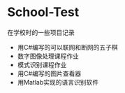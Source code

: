 # School-Test

在学校时的一些项目记录


- 用C#编写的可以联网和断网的五子棋
- 数字图像处理课程作业
- 模式识别课程作业
- 用C#编写的图片查看器
- 用Matlab实现的语言识别软件

